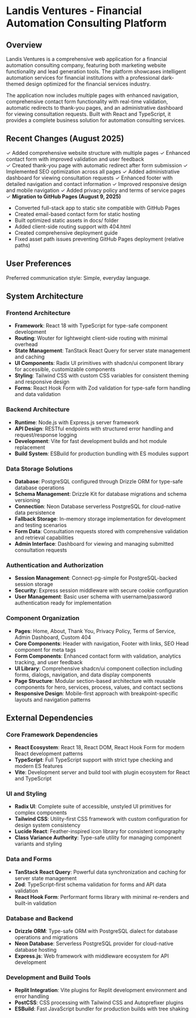 # Landis Ventures - Financial Automation Consulting Platform

## Overview

Landis Ventures is a comprehensive web application for a financial automation consulting company, featuring both marketing website functionality and lead generation tools. The platform showcases intelligent automation services for financial institutions with a professional dark-themed design optimized for the financial services industry.

The application now includes multiple pages with enhanced navigation, comprehensive contact form functionality with real-time validation, automatic redirects to thank-you pages, and an administrative dashboard for viewing consultation requests. Built with React and TypeScript, it provides a complete business solution for automation consulting services.

## Recent Changes (August 2025)

✓ Added comprehensive website structure with multiple pages
✓ Enhanced contact form with improved validation and user feedback  
✓ Created thank-you page with automatic redirect after form submission
✓ Implemented SEO optimization across all pages
✓ Added administrative dashboard for viewing consultation requests
✓ Enhanced footer with detailed navigation and contact information
✓ Improved responsive design and mobile navigation
✓ Added privacy policy and terms of service pages
✓ **Migration to GitHub Pages (August 9, 2025)**
  - Converted full-stack app to static site compatible with GitHub Pages
  - Created email-based contact form for static hosting
  - Built optimized static assets in docs/ folder
  - Added client-side routing support with 404.html
  - Created comprehensive deployment guide
  - Fixed asset path issues preventing GitHub Pages deployment (relative paths)

## User Preferences

Preferred communication style: Simple, everyday language.

## System Architecture

### Frontend Architecture
- **Framework**: React 18 with TypeScript for type-safe component development
- **Routing**: Wouter for lightweight client-side routing with minimal overhead
- **State Management**: TanStack React Query for server state management and caching
- **UI Components**: Radix UI primitives with shadcn/ui component library for accessible, customizable components
- **Styling**: Tailwind CSS with custom CSS variables for consistent theming and responsive design
- **Forms**: React Hook Form with Zod validation for type-safe form handling and data validation

### Backend Architecture
- **Runtime**: Node.js with Express.js server framework
- **API Design**: RESTful endpoints with structured error handling and request/response logging
- **Development**: Vite for fast development builds and hot module replacement
- **Build System**: ESBuild for production bundling with ES modules support

### Data Storage Solutions
- **Database**: PostgreSQL configured through Drizzle ORM for type-safe database operations
- **Schema Management**: Drizzle Kit for database migrations and schema versioning
- **Connection**: Neon Database serverless PostgreSQL for cloud-native data persistence
- **Fallback Storage**: In-memory storage implementation for development and testing scenarios
- **Form Data**: Consultation requests stored with comprehensive validation and retrieval capabilities
- **Admin Interface**: Dashboard for viewing and managing submitted consultation requests

### Authentication and Authorization
- **Session Management**: Connect-pg-simple for PostgreSQL-backed session storage
- **Security**: Express session middleware with secure cookie configuration
- **User Management**: Basic user schema with username/password authentication ready for implementation

### Component Organization
- **Pages**: Home, About, Thank You, Privacy Policy, Terms of Service, Admin Dashboard, Custom 404
- **Core Components**: Header with navigation, Footer with links, SEO Head component for meta tags
- **Form Components**: Enhanced contact form with validation, analytics tracking, and user feedback
- **UI Library**: Comprehensive shadcn/ui component collection including forms, dialogs, navigation, and data display components
- **Page Structure**: Modular section-based architecture with reusable components for hero, services, process, values, and contact sections
- **Responsive Design**: Mobile-first approach with breakpoint-specific layouts and navigation patterns

## External Dependencies

### Core Framework Dependencies
- **React Ecosystem**: React 18, React DOM, React Hook Form for modern React development patterns
- **TypeScript**: Full TypeScript support with strict type checking and modern ES features
- **Vite**: Development server and build tool with plugin ecosystem for React and TypeScript

### UI and Styling
- **Radix UI**: Complete suite of accessible, unstyled UI primitives for complex components
- **Tailwind CSS**: Utility-first CSS framework with custom configuration for design system consistency
- **Lucide React**: Feather-inspired icon library for consistent iconography
- **Class Variance Authority**: Type-safe utility for managing component variants and styling

### Data and Forms
- **TanStack React Query**: Powerful data synchronization and caching for server state management
- **Zod**: TypeScript-first schema validation for forms and API data validation
- **React Hook Form**: Performant forms library with minimal re-renders and built-in validation

### Database and Backend
- **Drizzle ORM**: Type-safe ORM with PostgreSQL dialect for database operations and migrations
- **Neon Database**: Serverless PostgreSQL provider for cloud-native database hosting
- **Express.js**: Web framework with middleware ecosystem for API development

### Development and Build Tools
- **Replit Integration**: Vite plugins for Replit development environment and error handling
- **PostCSS**: CSS processing with Tailwind CSS and Autoprefixer plugins
- **ESBuild**: Fast JavaScript bundler for production builds with tree shaking
